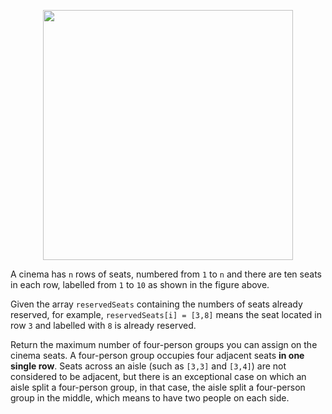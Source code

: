 <p align='center'>
  <img width='400px' src={require('@site/static/img/lc/1386-f1.png').default} />
</p>

A cinema has `n` rows of seats, numbered from `1` to `n` and there are ten seats in each row, labelled from `1` to `10` as shown in the figure above.

Given the array `reservedSeats` containing the numbers of seats already reserved, for example, `reservedSeats[i] = [3,8]` means the seat located in row `3` and labelled with `8` is already reserved.

Return the maximum number of four-person groups you can assign on the cinema seats. A four-person group occupies four adjacent seats **in one single row**. Seats across an aisle (such as `[3,3]` and `[3,4]`) are not considered to be adjacent, but there is an exceptional case on which an aisle split a four-person group, in that case, the aisle split a four-person group in the middle, which means to have two people on each side.